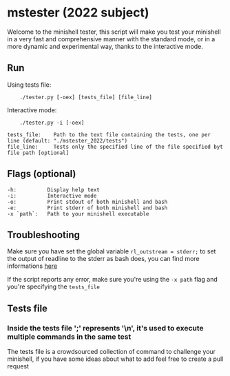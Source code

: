 # mstester (2022 subject)
Welcome to the minishell tester, this script will make you test your minishell in a very fast and comprehensive manner with the standard mode, or in a more dynamic and experimental way, thanks to the interactive mode.

## Run

Using tests file:
```shell
    ./tester.py [-oex] [tests_file] [file_line]
```
Interactive mode:
```shell
	./tester.py -i [-oex]
```
    tests_file:    Path to the text file containing the tests, one per line (default: "./mstester_2022/tests")
    file_line:     Tests only the specified line of the file specified byt file path [optional]

## Flags (optional)
    -h:          Display help text
    -i:          Interactive mode
    -o:          Print stdout of both minishell and bash
    -e:          Print stderr of both minishell and bash
    -x `path`:   Path to your minishell executable

## Troubleshooting
Make sure you have set the global variable `rl_outstream = stderr;` to set the output of readline to the stderr as bash does, you can find more informations [here](http://users.softlab.ntua.gr/facilities/documentation/unix/gnu/readline/readline_28.html)

If the script reports any error, make sure you're using the `-x path` flag and you're specifying the `tests_file`

## Tests file
### Inside the tests file ';' represents '\n', it's used to execute multiple commands in the same test

The tests file is a crowdsourced collection of command to challenge your minishell, if you have some ideas about what to add feel free to create a pull request
